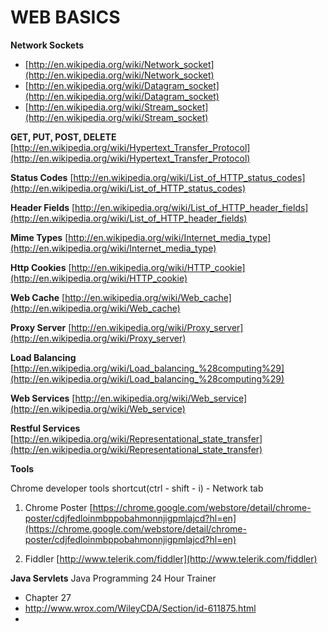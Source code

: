 # **WEB BASICS**

**Network Sockets**

* [http://en.wikipedia.org/wiki/Network_socket](http://en.wikipedia.org/wiki/Network_socket)
* [http://en.wikipedia.org/wiki/Datagram_socket](http://en.wikipedia.org/wiki/Datagram_socket)
* [http://en.wikipedia.org/wiki/Stream_socket](http://en.wikipedia.org/wiki/Stream_socket)


**GET, PUT, POST, DELETE**
[http://en.wikipedia.org/wiki/Hypertext_Transfer_Protocol](http://en.wikipedia.org/wiki/Hypertext_Transfer_Protocol)

**Status Codes**
[http://en.wikipedia.org/wiki/List_of_HTTP_status_codes](http://en.wikipedia.org/wiki/List_of_HTTP_status_codes)

**Header Fields**
[http://en.wikipedia.org/wiki/List_of_HTTP_header_fields](http://en.wikipedia.org/wiki/List_of_HTTP_header_fields)

**Mime Types**
[http://en.wikipedia.org/wiki/Internet_media_type](http://en.wikipedia.org/wiki/Internet_media_type)

**Http Cookies**
[http://en.wikipedia.org/wiki/HTTP_cookie](http://en.wikipedia.org/wiki/HTTP_cookie)

**Web Cache**
[http://en.wikipedia.org/wiki/Web_cache](http://en.wikipedia.org/wiki/Web_cache)

**Proxy Server**
[http://en.wikipedia.org/wiki/Proxy_server](http://en.wikipedia.org/wiki/Proxy_server)

**Load Balancing**
[http://en.wikipedia.org/wiki/Load_balancing_%28computing%29](http://en.wikipedia.org/wiki/Load_balancing_%28computing%29)

**Web Services**
[http://en.wikipedia.org/wiki/Web_service](http://en.wikipedia.org/wiki/Web_service)

**Restful Services**
[http://en.wikipedia.org/wiki/Representational_state_transfer](http://en.wikipedia.org/wiki/Representational_state_transfer)

**Tools**

Chrome developer tools  shortcut(ctrl - shift - i)  - Network tab

1. Chrome Poster
[https://chrome.google.com/webstore/detail/chrome-poster/cdjfedloinmbppobahmonnjigpmlajcd?hl=en](https://chrome.google.com/webstore/detail/chrome-poster/cdjfedloinmbppobahmonnjigpmlajcd?hl=en)

2. Fiddler
[http://www.telerik.com/fiddler](http://www.telerik.com/fiddler)

**Java Servlets**
Java Programming 24 Hour Trainer
- Chapter 27
- http://www.wrox.com/WileyCDA/Section/id-611875.html
- 
